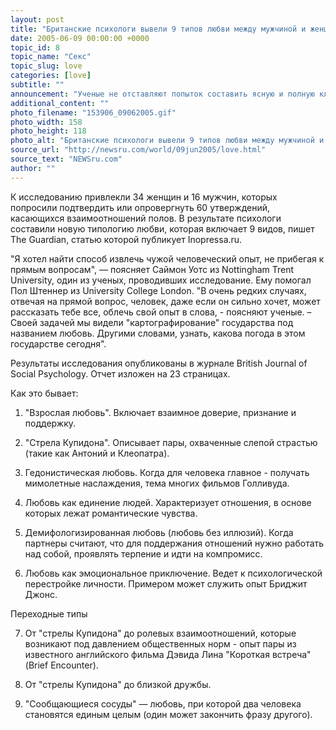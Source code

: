 ```yaml
---
layout: post
title: "Британские психологи вывели 9 типов любви между мужчиной и женщиной"
date: 2005-06-09 00:00:00 +0000
topic_id: 8
topic_name: "Секс"
topic_slug: love
categories: [love]
subtitle: ""
announcement: "Ученые не отставляют попыток составить ясную и полную классификацию человеческих взаимоотношений. Британские психологи решили проанализировать природу взаимоотношений мужчины и женщины."
additional_content: ""
photo_filename: "153906_09062005.gif"
photo_width: 158
photo_height: 118
photo_alt: "Британские психологи вывели 9 типов любви между мужчиной и женщиной"
source_url: "http://newsru.com/world/09jun2005/love.html"
source_text: "NEWSru.com"
author: ""
---
```

К исследованию привлекли 34 женщин и 16 мужчин, которых попросили подтвердить или опровергнуть 60 утверждений, касающихся взаимоотношений полов. В результате психологи составили новую типологию любви, которая включает 9 видов, пишет The Guardian, статью которой публикует Inopressa.ru.

"Я хотел найти способ извлечь чужой человеческий опыт, не прибегая к прямым вопросам", &mdash; поясняет Саймон Уотс из Nottingham Trent University, один из ученых, проводивших исследование. Ему помогал Пол Штеннер из University College London. "В очень редких случаях, отвечая на прямой вопрос, человек, даже если он сильно хочет, может рассказать тебе все, облечь свой опыт в слова, - поясняют ученые. – Своей задачей мы видели "картографирование" государства под названием любовь. Другими словами, узнать, какова погода в этом государстве сегодня".

Результаты исследования опубликованы в журнале British Journal of Social Psychology. Отчет изложен на 23 страницах.

<srtong>Как это бывает:</srtong>

1. "Взрослая любовь". Включает взаимное доверие, признание и поддержку.

2. "Стрела Купидона". Описывает пары, охваченные слепой страстью (такие как Антоний и Клеопатра).

3. Гедонистическая любовь. Когда для человека главное - получать мимолетные наслаждения, тема многих фильмов Голливуда.

4. Любовь как единение людей. Характеризует отношения, в основе которых лежат романтические чувства.

5. Демифологизированная любовь (любовь без иллюзий). Когда партнеры считают, что для поддержания отношений нужно работать над собой, проявлять терпение и идти на компромисс.

6. Любовь как эмоциональное приключение. Ведет к психологической перестройке личности. Примером может служить опыт Бриджит Джонс.

Переходные типы

7. От "стрелы Купидона" до ролевых взаимоотношений, которые возникают под давлением общественных норм - опыт пары из известного английского фильма Дэвида Лина "Короткая встреча" (Brief Encounter).

8. От "стрелы Купидона" до близкой дружбы.

9. "Сообщающиеся сосуды" &mdash; любовь, при которой два человека становятся единым целым (один может закончить фразу другого).
